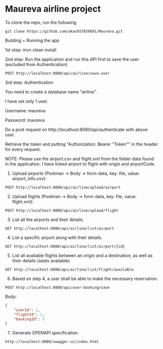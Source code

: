 # Maureva airline project

To clone the repo, run the following

```
git clone https://github.com/akash57039691/Maureva.git
```

Building + Running the app

1st step: mvn clean install

2nd step: Run the application and run this API first to save the user (excluded from Authentication)

```
POST http://localhost:8080/api/airline/save-user
```

3rd step: Authentication

You need to create a database name "airline".

I have set only 1 user.

Username: maureva

Password: maureva

Do a post request on http://localhost:8080/api/authenticate with above user.

Retrieve the token and putting "Authorization: Bearer "Token"" in the header for every request.

NOTE: Please use the airport.csv and flight.xml from the folder data found in the application. I have linked airport 
to flight with origin and airportCode.
1) Upload airports (Postman -> Body -> form-data, key: file, value: airport_info.csv):
```
POST http://localhost:8080/api/airline/upload/airport
```

2) Upload flights (Postman -> Body -> form-data, key: file, value: flight.xml):
```
POST http://localhost:8080/api/airline/upload/flight
```

3) List all the airports and their details.
```
GET http://localhost:8080/api/airline/list/airport
```

4) List a specific airport along with their details.
```
GET http://localhost:8080/api/airline/list/airport/{id}
```

5) List all available flights between an origin and a destination, as well as their details (seats available).
```
GET http://localhost:8080/api/airline/list/flight/available
```

6) Based on step 4, a user shall be able to make the necessary reservation.
```
POST http://localhost:8080/api/user-booking/save
```
Body:
``` json
{
    "userId": 1,
    "flightId": 1,
    "bookingId": 3
}
```

7) Generate OPENAPI specification.
```
http://localhost:8080/swagger-ui/index.html
```
